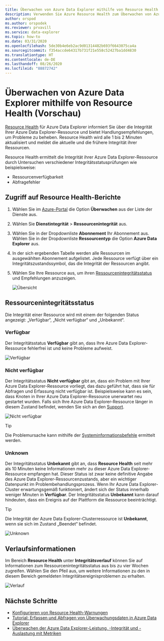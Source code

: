 ```yaml
---
title: Überwachen von Azure Data Explorer mithilfe von Resource Health
description: Verwenden Sie Azure Resource Health zum Überwachen von Azure Data Explorer-Ressourcen.
author: orspod
ms.author: orspodek
ms.reviewer: prvavill
ms.service: data-explorer
ms.topic: how-to
ms.date: 03/31/2020
ms.openlocfilehash: 5de30b4e6eb2ac9d01314482b693f6643075ca4a
ms.sourcegitcommit: f354accde64317b731f21e558c52427ba1dd4830
ms.translationtype: HT
ms.contentlocale: de-DE
ms.lasthandoff: 08/26/2020
ms.locfileid: "88872742"
---
```

# <a name="monitor-azure-data-explorer-using-resource-health-preview"></a>Überwachen von Azure Data Explorer mithilfe von Resource Health (Vorschau)

[Resource Health](/azure/service-health/resource-health-overview) für Azure Data Explorer informiert Sie über die Integrität Ihrer Azure Data Explorer-Ressource und bietet Handlungsempfehlungen, um Probleme zu beheben. Resource Health wird alle 1 bis 2 Minuten aktualisiert und meldet die aktuelle und die frühere Integrität ihrer Ressourcen. 

Resource Health ermittelt die Integrität ihrer Azure Data Explorer-Ressource durch Untersuchen verschiedener Integritätsstatusprüfungen wie beispielsweise:
* Ressourcenverfügbarkeit
* Abfragefehler

## <a name="access-resource-health-reporting"></a>Zugriff auf Resource Health-Berichte

1. Wählen Sie im [Azure-Portal](https://portal.azure.com/) die Option **Überwachen** aus der Liste der Dienste aus.
1. Wählen Sie **Dienstintegrität** > **Ressourcenintegrität** aus.
1. Wählen Sie in der Dropdownliste **Abonnement** Ihr Abonnement aus. Wählen Sie in der Dropdownliste **Ressourcentyp** die Option **Azure Data Explorer** aus.
1. In der sich ergebenden Tabelle werden alle Ressourcen im ausgewählten Abonnement aufgelistet. Jede Ressource verfügt über ein Integritätszustandssymbol, das die Integrität der Ressourcen angibt.
1. Wählen Sie Ihre Ressource aus, um ihren [Ressourcenintegritätsstatus](#resource-health-status) und Empfehlungen anzuzeigen.

    ![Übersicht](media/monitor-with-resource-health/resource-health-overview.png)

## <a name="resource-health-status"></a>Ressourcenintegritätsstatus

Die Integrität einer Ressource wird mit einem der folgenden Status angezeigt: „Verfügbar“, „Nicht verfügbar“ und „Unbekannt“.

### <a name="available"></a>Verfügbar

Der Integritätsstatus **Verfügbar** gibt an, dass Ihre Azure Data Explorer-Ressource fehlerfrei ist und keine Probleme aufweist.

![Verfügbar](media/monitor-with-resource-health/available.png)

### <a name="unavailable"></a>Nicht verfügbar

Der Integritätsstatus **Nicht verfügbar** gibt an, dass ein Problem mit Ihrer Azure Data Explorer-Ressource vorliegt, das dazu geführt hat, dass sie für Abfragen und Erfassung nicht verfügbar ist. Beispielsweise kann es sein, dass Knoten in Ihrer Azure Data Explorer-Ressource unerwartet neu gestartet wurden. Falls sich Ihre Azure Data Explorer-Ressource länger in diesem Zustand befindet, wenden Sie sich an den [Support]().

![Nicht verfügbar](media/monitor-with-resource-health/unavailable.png)

> [!TIP]
> Die Problemursache kann mithilfe der [Systeminformationsbefehle](kusto/management/systeminfo.md) ermittelt werden.

### <a name="unknown"></a>Unknown

Der Integritätsstatus **Unbekannt** gibt an, dass **Resource Health** seit mehr als 10 Minuten keine Informationen mehr zu dieser Azure Data Explorer-Ressource empfangen hat. Dieser Status ist zwar keine definitive Angabe des Azure Data Explorer-Ressourcenzustands, aber ein wichtiger Datenpunkt im Problembehandlungsprozess. Wenn Ihr Azure Data Explorer-Cluster erwartungsgemäß funktioniert, ändert sich der Status innerhalb weniger Minuten in **Verfügbar**. Der Integritätsstatus **Unbekannt** kann darauf hindeuten, dass ein Ereignis auf der Plattform die Ressource beeinträchtigt. 

> [!TIP]
> Die Integrität der Azure Data Explorer-Clusterressource ist **Unbekannt**, wenn sie sich im Zustand „Beendet“ befindet.

![Unknown](media/monitor-with-resource-health/unknown.png)

## <a name="historical-information"></a>Verlaufsinformationen

Im Bereich **Resource Health** unter **Integritätsverlauf** können Sie auf Informationen zum Ressourcenintegritätsstatus aus bis zu vier Wochen zugreifen. Wählen Sie den Pfeil aus, um weitere Informationen zu den in diesem Bereich gemeldeten Integritätsereignisproblemen zu erhalten. 

![Verlauf](media/monitor-with-resource-health/healthhistory.png)

## <a name="next-steps"></a>Nächste Schritte

* [Konfigurieren von Resource Health-Warnungen](https://docs.microsoft.com/azure/service-health/resource-health-alert-arm-template-guide)
* [Tutorial: Erfassen und Abfragen von Überwachungsdaten in Azure Data Explorer](ingest-data-no-code.md)
* [Überwachen der Azure Data Explorer-Leistung, -Integrität und -Auslastung mit Metriken](using-metrics.md)
